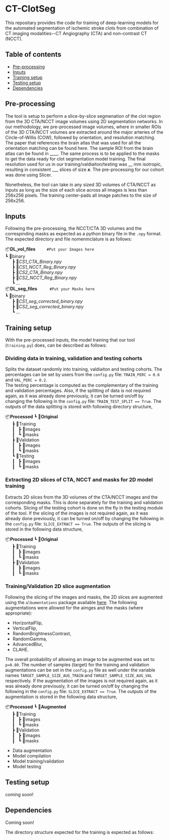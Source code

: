 # CT-ClotSeg

This repositary provides the code for training of deep-learning models for the automated segmentation of ischemic stroke clots from combination of CT imaging modalities--CT Angiography (CTA) and non-contrast CT (NCCT).

## Table of contents
* [Pre-processing](#pre-processing)
* [Inputs](#inputs)
* [Training setup](#training-setup)
* [Testing setup](#testing-setup)
* [Dependencies](#dependencies)

## Pre-processing
The tool is setup to perform a slice-by-slice segmenation of the clot region from the 3D CTA/NCCT image volumes using 2D segmentation networks. In our methodology, we pre-processed image volumes, where in smaller ROIs of the 3D CTA/NCCT volumes are extracted around the major arteries of the Circle-of-Willis (COW), followed by orientation, and resolution matching. The paper that references the brain atlas that was used for all the orientation matching can be found here. The sample ROI from the brain atlas can be found in ____. The same process is to be applied to the masks to get the data ready for clot segmentation model training. The final resolution used for us in our training/valdiaiton/testing was __ mm isotropic, resulting in consistent ___ slices of size ___x___. The pre-processing for our cohort was done using Slicer.  

Nonetheless, the tool can take in any sized 3D volumes of CTA/NCCT as inputs as long as the size of each slice across all images is less than 256x256 pixels. The training center-pads all image patches to the size of 256x256.

## Inputs
Following the pre-processing, the NCCT/CTA 3D volumes and the correspinding masks as expected as a python binary file  in the ```.npy``` format. The expected directory and file nomenmclature is as follows:  
  
📦**DL_vol_files**          &emsp; &emsp;```#Put your Images here```  
  ┗ 📂binary  
&ensp; &ensp;    ┣ 📜*CS1_CTA_Binary.npy*  
&ensp; &ensp;    ┣ 📜*CS1_NCCT_Reg_Binary.npy*  
&ensp; &ensp;    ┣ 📜*CS2_CTA_Binary.npy*  
&ensp; &ensp;    ┣ 📜*CS2_NCCT_Reg_Binary.npy*  
&ensp; &ensp;    ┗ ...    
📦**DL_seg_files**         &emsp; &emsp; ```#Put your Masks here```  
  ┗ 📂binary  
&ensp; &ensp;    ┣ 📜*CS1_seg_corrected_binary.npy*  
&ensp; &ensp;    ┣ 📜*CS2_seg_corrected_binary.npy*  
&ensp; &ensp;    ┗ ...    
   

## Training setup
With the pre-processed inputs, the model training that our tool (```training.py```) does, can be described as follows:

### Dividing data in training, validation and testing cohorts
Splits the dataset randomly into training, valdiaiton and testing cohorts. The percentages can be set by users from the ```config.py``` file: ```TRAIN_PERC = 0.6``` and ```VAL_PERC = 0.2```.  
The testing percentage is computed as the complementary of the training and validation percentages. Also, if the splitting of data is not required again, as it was already done previously, it can be turned on/off by changing the following in the ```config.py``` file: ```TRAIN_TEST_SPLIT == True```. The outputs of the data splitting is stored with following directory structure,  
  
📦**Processed**
  ┗ 📂**Original**  
&ensp; &ensp;    ┣ 📂Training  
&ensp; &ensp; ┃ &nbsp;    ┣ 📂images  
&ensp; &ensp; ┃ &nbsp;    ┗ 📂masks   
&ensp; &ensp;    ┣ 📂Validation  
&ensp; &ensp; ┃ &nbsp;    ┣ 📂images  
&ensp; &ensp; ┃ &nbsp;    ┗ 📂masks   
&ensp; &ensp;    ┗ 📂Testing  
&ensp; &ensp; ┃ &nbsp;    ┣ 📂images  
&ensp; &ensp; ┃ &nbsp;    ┗ 📂masks   
  
  
### Extracting 2D slices of CTA, NCCT and masks for 2D model training
Extracts 2D slices from the 3D volumes of the CTA/NCCT images and the corresponding masks. This is done separately for the training and validation cohorts. Slicing of the testing cohort is done on the fly in the testing module of the tool. If the slicing of the images is not required again, as it was already done previously, it can be turned on/off by changing the following in the ```config.py``` file: ```SLICE_EXTRACT == True```. The outputs of the slicing is stored in the following data structure,  
  
📦**Processed**
  ┗ 📂**Original**  
&ensp; &ensp;    ┣ 📂Training  
&ensp; &ensp; ┃ &nbsp;    ┣ 📂images  
&ensp; &ensp; ┃ &nbsp;    ┗ 📂masks   
&ensp; &ensp;    ┣ 📂Validation  
&ensp; &ensp; ┃ &nbsp;    ┣ 📂images  
&ensp; &ensp; ┃ &nbsp;    ┗ 📂masks   
  
### Training/Validation 2D slice augmentation
Following the slicing of the images and masks, the 2D slices are augmented using the ```albumentations``` package available [here](https://albumentations.ai/). The following augmentations were allowed for the aimges and the masks (where appropriate):
* HorizontalFlip,
* VerticalFlip,
* RandomBrightnessContrast,
* RandomGamma,
* AdvancedBlur,
* CLAHE.  
  
The overall probability of allowing an image to be augmented was set to ```p=0.80```. The number of samples (target) for the training and validation augmentations can be set in the ```config.py``` file as well under the variable names ```TARGET_SAMPLE_SIZE_AUG_TRAIN``` and ```TARGET_SAMPLE_SIZE_AUG_VAL``` respectively. If the augmentation of the images is not required again, as it was already done previously, it can be turned on/off by changing the following in the ```config.py``` file: ```SLICE_EXTRACT == True```. The outputs of the augmentation is stored in the following data structure,  
  
📦**Processed**
  ┗ 📂**Augmented**  
&ensp; &ensp;    ┣ 📂Training  
&ensp; &ensp; ┃ &nbsp;    ┣ 📂images  
&ensp; &ensp; ┃ &nbsp;    ┗ 📂masks   
&ensp; &ensp;    ┣ 📂Validation  
&ensp; &ensp; ┃ &nbsp;    ┣ 📂images  
&ensp; &ensp; ┃ &nbsp;    ┗ 📂masks   

* Data augmentation
* Model compilation
* Model training/validation
* Model testing

## Testing setup
coming soon!

## Dependencies
Coming soon!

The directory structure expected for the training is expected as follows:
